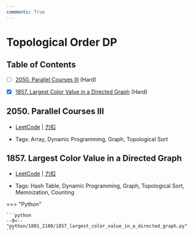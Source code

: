 ```yaml
---
comments: True
---
```


# Topological Order DP

## Table of Contents

- [ ] [2050. Parallel Courses III](#2050-parallel-courses-iii) (Hard)
- [x] [1857. Largest Color Value in a Directed Graph](#1857-largest-color-value-in-a-directed-graph) (Hard)


## 2050. Parallel Courses III

-    [LeetCode](https://leetcode.com/problems/parallel-courses-iii/) | [力扣](https://leetcode.cn/problems/parallel-courses-iii/)

-   Tags: Array, Dynamic Programming, Graph, Topological Sort



## 1857. Largest Color Value in a Directed Graph

-    [LeetCode](https://leetcode.com/problems/largest-color-value-in-a-directed-graph/) | [力扣](https://leetcode.cn/problems/largest-color-value-in-a-directed-graph/)

-   Tags: Hash Table, Dynamic Programming, Graph, Topological Sort, Memoization, Counting

=== "Python"

    ```python
    --8<-- "python/1801_2100/1857_largest_color_value_in_a_directed_graph.py"
    ```



